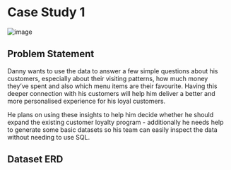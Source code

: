 # Case Study 1
![image](https://user-images.githubusercontent.com/77394784/202082026-a992e9e0-9753-45f0-b4f5-9367375dfc9d.png)

## Problem Statement
Danny wants to use the data to answer a few simple questions about his customers, especially about their visiting patterns, how much money they’ve spent and also which menu items are their favourite. Having this deeper connection with his customers will help him deliver a better and more personalised experience for his loyal customers.

He plans on using these insights to help him decide whether he should expand the existing customer loyalty program - additionally he needs help to generate some basic datasets so his team can easily inspect the data without needing to use SQL.

## Dataset ERD
